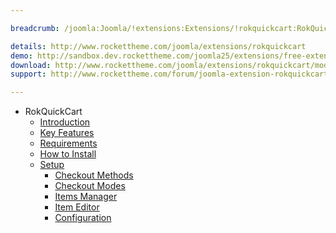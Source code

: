 ```yaml
---

breadcrumb: /joomla:Joomla/!extensions:Extensions/!rokquickcart:RokQuickCart

details: http://www.rockettheme.com/joomla/extensions/rokquickcart
demo: http://sandbox.dev.rockettheme.com/joomla25/extensions/free-extensions/rokquickcart/
download: http://www.rockettheme.com/joomla/extensions/rokquickcart/modal/downloads
support: http://www.rockettheme.com/forum/joomla-extension-rokquickcart/

---
```


* RokQuickCart
    * [Introduction]()
    * [Key Features](INDEX.md#key-features)
    * [Requirements](INDEX.md#requirements)
    * [How to Install](INDEX.md#how-to-install)
    * [Setup](setup.md)
    	* [Checkout Methods](setup.md#checkout-methods)
    	* [Checkout Modes](setup.md#checkout-modes)
    	* [Items Manager](setup.md#items-manager)
    	* [Item Editor](setup.md#item-editor)
    	* [Configuration](setup.md#configuration)
